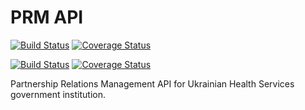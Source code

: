 # PRM API
[![Build Status](https://travis-ci.org/Nebo15/prm.api.svg?branch=master)](https://travis-ci.org/Nebo15/prm.api) [![Coverage Status](https://coveralls.io/repos/github/Nebo15/prm.api/badge.svg?branch=master)](https://coveralls.io/github/Nebo15/prm.api?branch=master)

[![Build Status](https://travis-ci.org/Nebo15/prm.api.svg?branch=master)](https://travis-ci.org/Nebo15/prm.api) [![Coverage Status](https://coveralls.io/repos/github/Nebo15/prm.api/badge.svg?branch=master)](https://coveralls.io/github/Nebo15/prm.api?branch=master)

Partnership Relations Management API for Ukrainian Health Services government institution.